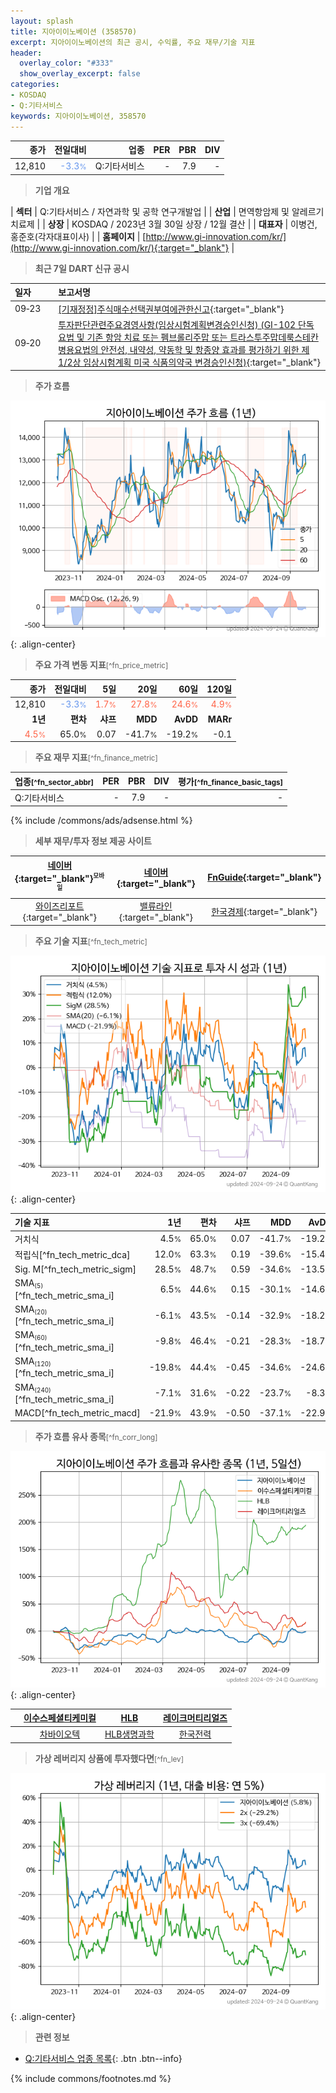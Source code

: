 ```yaml
---
layout: splash
title: 지아이이노베이션 (358570)
excerpt: 지아이이노베이션의 최근 공시, 수익률, 주요 재무/기술 지표
header:
  overlay_color: "#333"
  show_overlay_excerpt: false
categories:
- KOSDAQ
- Q:기타서비스
keywords: 지아이이노베이션, 358570
---
```


| **종가** | **전일대비** | **업종** | **PER** | **PBR** | **DIV** |
| -------: | -----------: | -------: | ------: | ------: | ------: |
| 12,810 | <span style="color: cornflowerblue">-3.3<small>%</small></span> | Q:기타서비스 | - | 7.9 | - |

<!-- more -->


> **기업 개요**<a id="company"></a>

| <span style="white-space:nowrap;">**섹터**</span> | Q:기타서비스 / 자연과학 및 공학 연구개발업 |
| <span style="white-space:nowrap;">**산업**</span> | 면역항암제 및 알레르기 치료제 |
| <span style="white-space:nowrap;">**상장**</span> | KOSDAQ / 2023년 3월 30일 상장 / 12월 결산 |
| <span style="white-space:nowrap;">**대표자**</span> | 이병건, 홍준호(각자대표이사) |
| <span style="white-space:nowrap;">**홈페이지**</span> | [http://www.gi-innovation.com/kr/](http://www.gi-innovation.com/kr/){:target="_blank"} |


> **최근 7일 DART 신규 공시**<a id="dart"></a>

| **일자** |      | **보고서명** |
| :------- | :--- | :----------- |
| 09&#x2011;23 | | [[기재정정]주식매수선택권부여에관한신고](https://dart.fss.or.kr/dsaf001/main.do?rcpNo=20240923000262){:target="_blank"} |
| 09&#x2011;20 | | [투자판단관련주요경영사항(임상시험계획변경승인신청)              (GI-102 단독 요법 및 기존 항암 치료 또는 펨브롤리주맙 또는 트라스투주맙데룩스테칸 병용요법의 안전성, 내약성, 약동학 및 항종양 효과를 평가하기 위한 제1/2상 임상시험계획 미국 식품의약국 변경승인신청)](https://dart.fss.or.kr/dsaf001/main.do?rcpNo=20240920900259){:target="_blank"} |


> **주가 흐름**<a id="price"></a>

![358570](/stock/images/358570.png){: .align-center}


> **주요 가격 변동 지표**<small>[^fn_price_metric]</small>

| **종가** | **전일대비** | **5일** | **20일** | **60일** | **120일** |
| -------: | -----------: | ------: | -------: | -------: | --------: |
| 12,810 | <span style="color: cornflowerblue">-3.3<small>%</small></span> | <span style="color: tomato">1.7<small>%</small></span> | <span style="color: tomato">27.8<small>%</small></span> | <span style="color: tomato">24.6<small>%</small></span> | <span style="color: tomato">4.9<small>%</small></span> |
| **1년** | **편차** | **샤프** | **MDD** | **AvDD** | **MARr** |
| <span style="color: tomato">4.5<small>%</small></span> | 65.0<small>%</small> | 0.07 | -41.7<small>%</small> | -19.2<small>%</small> | -0.1 |


> **주요 재무 지표**<small>[^fn_finance_metric]</small>

| **업종**<small>[^fn_sector_abbr]</small> | **PER** | **PBR** | **DIV** | **평가**<small>[^fn_finance_basic_tags]</small> |
| :--------------------------------------- | ------: | ------: | ------: | ----------------------------------------------: |
| Q:기타서비스 | - | 7.9 | - | - |



{% include /commons/ads/adsense.html %}

> **세부 재무/투자 정보 제공 사이트**

| [네이버](https://m.stock.naver.com/domestic/stock/358570/finance/summary){:target="_blank"}<sup><small>모바일</small></sup> | [네이버](https://finance.naver.com/item/coinfo.naver?code=358570){:target="_blank"} | [FnGuide](https://comp.fnguide.com/SVO2/ASP/SVD_Invest.asp?gicode=A358570&MenuYn=Y){:target="_blank"} |
| :---: | :---: | :---: |
| [와이즈리포트](https://comp.wisereport.co.kr/company/c1040001.aspx?cmp_cd=358570){:target="_blank"} | [밸류라인](https://www.valueline.co.kr/finance/summary/358570){:target="_blank"} | [한국경제](https://markets.hankyung.com/stock/358570/financial-summary){:target="_blank"} |


> **주요 기술 지표**<small>[^fn_tech_metric]</small>


![358570](/stock/images/358570_tech.png){: .align-center}

| **기술 지표** | **1년** | **편차** | **샤프** | **MDD** | **AvDD** |
| :------------ | ------: | -----------: | -------: | ------: | -------: |
| 거치식 | 4.5<small>%</small> | 65.0<small>%</small> | 0.07 | -41.7<small>%</small> | -19.2<small>%</small> |
| 적립식[^fn_tech_metric_dca] | 12.0<small>%</small> | 63.3<small>%</small> | 0.19 | -39.6<small>%</small> | -15.4<small>%</small> |
| Sig. M[^fn_tech_metric_sigm] | 28.5<small>%</small> | 48.7<small>%</small> | 0.59 | -34.6<small>%</small> | -13.5<small>%</small> |
| SMA<small><sub>(5)</sub></small>[^fn_tech_metric_sma_i] | 6.5<small>%</small> | 44.6<small>%</small> | 0.15 | -30.1<small>%</small> | -14.6<small>%</small> |
| SMA<small><sub>(20)</sub></small>[^fn_tech_metric_sma_i] | -6.1<small>%</small> | 43.5<small>%</small> | -0.14 | -32.9<small>%</small> | -18.2<small>%</small> |
| SMA<small><sub>(60)</sub></small>[^fn_tech_metric_sma_i] | -9.8<small>%</small> | 46.4<small>%</small> | -0.21 | -28.3<small>%</small> | -18.7<small>%</small> |
| SMA<small><sub>(120)</sub></small>[^fn_tech_metric_sma_i] | -19.8<small>%</small> | 44.4<small>%</small> | -0.45 | -34.6<small>%</small> | -24.6<small>%</small> |
| SMA<small><sub>(240)</sub></small>[^fn_tech_metric_sma_i] | -7.1<small>%</small> | 31.6<small>%</small> | -0.22 | -23.7<small>%</small> | -8.3<small>%</small> |
| MACD[^fn_tech_metric_macd] | -21.9<small>%</small> | 43.9<small>%</small> | -0.50 | -37.1<small>%</small> | -22.9<small>%</small> |


> **주가 흐름 유사 종목**<a id="corr"></a><small>[^fn_corr_long]</small>

![358570](/stock/images/358570_corr.png){: .align-center}

|       | [이수스페셜티케미컬](/457190/) | [HLB](/028300/) | [레이크머티리얼즈](/281740/) |
| :---: | :------------------------------------: | :------------------------------------: | :------------------------------------: |
|       | [차바이오텍](/085660/) | [HLB생명과학](/067630/) | [한국전력](/015760/) |


> **가상 레버리지 상품에 투자했다면**<a id="2x"></a><small>[^fn_lev]</small>

![358570](/stock/images/358570_2x.png){: .align-center}


> **관련 정보**

- [Q:기타서비스 업종 목록](/stats/sector/kosdaq_업종_기타서비스_종목/){: .btn .btn--info}

{% include commons/footnotes.md %}
